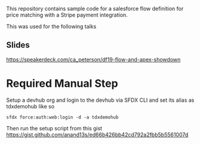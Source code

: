 This repository contains sample code for a salesforce flow definition for price matching with a Stripe payment integration.

This was used for the following talks

## Slides
https://speakerdeck.com/ca_peterson/df19-flow-and-apex-showdown


Required Manual Step
====================

Setup a devhub org and login to the devhub via SFDX CLI and set its alias as tdxdemohub like so

```sfdx force:auth:web:login -d -a tdxdemohub```

Then run the setup script from this gist https://gist.github.com/anand13s/ed66b426bb42cd792a2fbb5b5561007d

